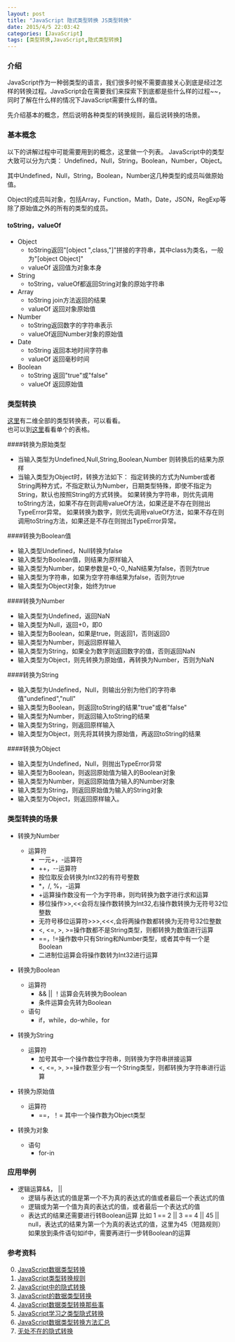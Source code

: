 ```yaml
---
layout: post
title: "JavaScript 隐式类型转换 JS类型转换"
date: 2015/4/5 22:03:42 
categories: [JavaScript]
tags: [类型转换,JavaScript,隐式类型转换]
---
```


### 介绍
JavaScript作为一种弱类型的语言，我们很多时候不需要直接关心到底是经过怎样的转换过程。JavaScript会在需要我们来探索下到底都是些什么样的过程~~，同时了解在什么样的情况下JavaScript需要什么样的值。

先介绍基本的概念，然后说明各种类型的转换规则，最后说转换的场景。

### 基本概念
以下的讲解过程中可能需要用到的概念，这里做一个列表。
JavaScript中的类型大致可以分为六类：
Undefined，Null，String，Boolean，Number，Object。

其中Undefined，Null，String，Boolean，Number这几种类型的成员叫做原始值。

Object的成员叫对象，包括Array，Function，Math，Date，JSON，RegExp等除了原始值之外的所有的类型的成员。

#### toString，valueOf
+ Object
    + toString返回"[object ",class,"]"拼接的字符串，其中class为类名，一般为"[object Object]"
    + valueOf 返回值为对象本身
+ String
    + toString，valueOf都返回String对象的原始字符串
+ Array
    + toString join方法返回的结果
    + valueOf 返回对象原始值
+ Number
    + toString返回数字的字符串表示
    + valueOf返回Number对象的原始值
+ Date
    + toString 返回本地时间字符串
    + valueOf 返回毫秒时间
+ Boolean
    + toString 返回"true"或"false"
    + valueOf 返回原始值


### 类型转换

[这里][3]有二维全部的类型转换表，可以看看。  
也可以到[这里][4]看看单个的表格。

####转换为原始类型
+ 当输入类型为Undefined,Null,String,Boolean,Number 则转换后的结果为原样
+ 当输入类型为Object时，转换方法如下：
    指定转换的方式为Number或者String两种方式，不指定默认为Number，日期类型特殊，即使不指定为String，默认也按照String的方式转换。
    如果转换为字符串，则优先调用toString方法，如果不存在则调用valueOf方法，如果还是不存在则抛出TypeError异常。
    如果转换为数字，则优先调用valueOf方法，如果不存在则调用toString方法，如果还是不存在则抛出TypeError异常。
    
####转换为Boolean值
+ 输入类型Undefined，Null转换为false
+ 输入类型为Boolean值，则结果为原样输入
+ 输入类型为Number，如果参数是+0,-0,,NaN结果为false，否则为true
+ 输入类型为字符串，如果为空字符串结果为false，否则为true
+ 输入类型为Object对象，始终为true

####转换为Number
+ 输入类型为Undefined，返回NaN
+ 输入类型为Null，返回+0，即0
+ 输入类型为Boolean，如果是true，则返回1，否则返回0
+ 输入类型为Number，则返回原样输入
+ 输入类型为String，如果全为数字则返回数字的值，否则返回NaN
+ 输入类型为Object，则先转换为原始值，再转换为Number，否则为NaN

####转换为String
+ 输入类型为Undefined，Null，则输出分别为他们的字符串值"undefined","null"
+ 输入类型为Boolean，则返回toString的结果"true"或者"false"
+ 输入类型为Number，则返回输入toString的结果
+ 输入类型为String，则返回原样输入
+ 输入类型为Object，则先将其转换为原始值，再返回toString的结果

####转换为Object
+ 输入类型为Undefined，Null，则抛出TypeError异常
+ 输入类型为Boolean，则返回原始值为输入的Boolean对象
+ 输入类型为Number，则返回原始值为输入的Number对象
+ 输入类型为String，则返回原始值为输入的String对象
+ 输入类型为Object，则返回原样输入。


### 类型转换的场景
+ 转换为Number
    + 运算符
        + 一元+，-运算符
        + ++，--运算符
        + 按位取反会转换为Int32的有符号整数
        + *，/, %，-运算
        + +运算操作数没有一个为字符串，则均转换为数字进行求和运算
        + 移位操作>>,<<会将左操作数转换为Int32,右操作数转换为无符号32位整数
        +  无符号移位运算符>>>,<<<,会将两操作数都转换为无符号32位整数
        +  <, <=, >, >=操作数都不是String类型，则都转换为数值进行运算
        +  ==，!=操作数中只有String和Number类型，或者其中有一个是Boolean
        +  二进制位运算会将操作数转为Int32进行运算

+ 转换为Boolean
    + 运算符
        + && || ！运算会先转换为Boolean
        + 条件运算会先转为Boolean
    + 语句
        + if，while，do-while，for


+ 转换为String
    + 运算符
        + 加号其中一个操作数位字符串，则转换为字符串拼接运算
        + <, <=, >, >=操作数至少有一个String类型，则都转换为字符串进行运算

+ 转换为原始值
    + 运算符
        + ==，！= 其中一个操作数为Object类型
        
+ 转换为对象
    + 语句
        + for-in

### 应用举例
+ 逻辑运算&&， ||
    + 逻辑与表达式的值是第一个不为真的表达式的值或者最后一个表达式的值
    + 逻辑或为第一个值为真的表达式的值，或者最后一个表达式的值
    + 表达式的结果还需要进行转Boolean运算
    比如 1 == 2 || 3 == 4 || 45 || null，表达式的结果为第一个为真的表达式的值，这里为45（短路规则）
    如果放到条件语句如if中，需要再进行一步转Boolean的运算

    

### 参考资料
0. [JavaScript数据类型转换][0]
1. [JavaScript类型转换规则][1]
2. [JavaScript中的隐式转换][2]
3. [JavaScript的数据类型转换][3]
4. [JavaScript数据类型转换那些事][4]
5. [JavaScript学习之类型隐式转换][5]
6. [JavaScript数据类型转换方法汇总][6]
7. [无处不在的隐式转换][7]

[0]: http://javascript.ruanyifeng.com/grammar/conversion.html#toc5 "JavaScript数据类型转换"
[1]: http://www.cnblogs.com/mizzle/archive/2011/08/12/2135885.html "JavaScript类型转换规则"
[2]: http://www.cnblogs.com/snandy/archive/2011/03/18/1987940.html "JavaScript中的隐式转换" 
[3]: http://blog.csdn.net/yangqicong/article/details/6865513 "JavaScript的数据类型转换"
[4]: http://www.cnblogs.com/2050/archive/2012/08/17/2644189.html "JavaScript数据类型转换那些事"
[5]: http://blog.csdn.net/zzzkk2009/article/details/44600229 "JavaScript学习之类型隐式转换"
[6]: http://www.nowamagic.net/librarys/veda/detail/262 "JavaScript数据类型转换方法汇总"
[7]: http://snandy.iteye.com/blog/718621 "无处不在的隐式转换"